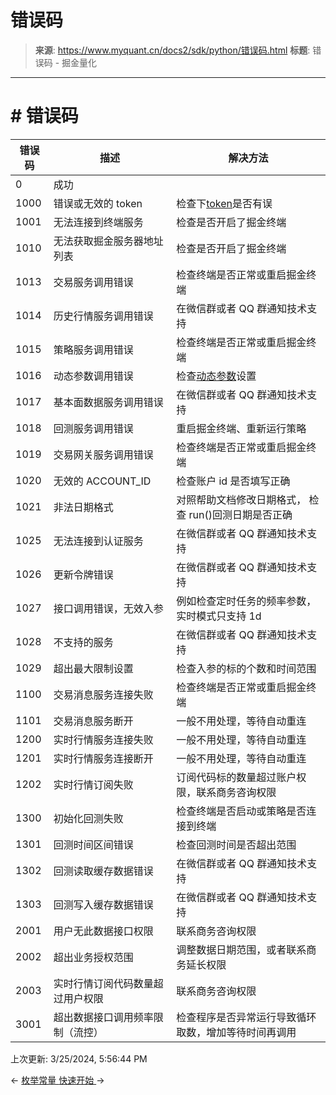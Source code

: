 # 错误码

> **来源**: https://www.myquant.cn/docs2/sdk/python/错误码.html
> **标题**: 错误码 - 掘金量化

---

# # 错误码

错误码 | 描述 | 解决方法  
---|---|---  
0 | 成功 |   
1000 | 错误或无效的 token | 检查下[token](/docs2/sdk/python/API介绍/其他函数.html#set-token-设置-token)是否有误  
1001 | 无法连接到终端服务 | 检查是否开启了掘金终端  
1010 | 无法获取掘金服务器地址列表 | 检查是否开启了掘金终端  
1013 | 交易服务调用错误 | 检查终端是否正常或重启掘金终端  
1014 | 历史行情服务调用错误 | 在微信群或者 QQ 群通知技术支持  
1015 | 策略服务调用错误 | 检查终端是否正常或重启掘金终端  
1016 | 动态参数调用错误 | 检查[动态参数](/docs2/sdk/python/API介绍/动态参数.html#动态参数)设置  
1017 | 基本面数据服务调用错误 | 在微信群或者 QQ 群通知技术支持  
1018 | 回测服务调用错误 | 重启掘金终端、重新运行策略  
1019 | 交易网关服务调用错误 | 检查终端是否正常或重启掘金终端  
1020 | 无效的 ACCOUNT_ID | 检查账户 id 是否填写正确  
1021 | 非法日期格式 | 对照帮助文档修改日期格式， 检查 run()回测日期是否正确  
1025 | 无法连接到认证服务 | 在微信群或者 QQ 群通知技术支持  
1026 | 更新令牌错误 | 在微信群或者 QQ 群通知技术支持  
1027 | 接口调用错误，无效入参 | 例如检查定时任务的频率参数，实时模式只支持 1d  
1028 | 不支持的服务 | 在微信群或者 QQ 群通知技术支持  
1029 | 超出最大限制设置 | 检查入参的标的个数和时间范围  
1100 | 交易消息服务连接失败 | 检查终端是否正常或重启掘金终端  
1101 | 交易消息服务断开 | 一般不用处理，等待自动重连  
1200 | 实时行情服务连接失败 | 一般不用处理，等待自动重连  
1201 | 实时行情服务连接断开 | 一般不用处理，等待自动重连  
1202 | 实时行情订阅失败 | 订阅代码标的数量超过账户权限，联系商务咨询权限  
1300 | 初始化回测失败 | 检查终端是否启动或策略是否连接到终端  
1301 | 回测时间区间错误 | 检查回测时间是否超出范围  
1302 | 回测读取缓存数据错误 | 在微信群或者 QQ 群通知技术支持  
1303 | 回测写入缓存数据错误 | 在微信群或者 QQ 群通知技术支持  
2001 | 用户无此数据接口权限 | 联系商务咨询权限  
2002 | 超出业务授权范围 | 调整数据日期范围，或者联系商务延长权限  
2003 | 实时行情订阅代码数量超过用户权限 | 联系商务咨询权限  
3001 | 超出数据接口调用频率限制（流控） | 检查程序是否异常运行导致循环取数，增加等待时间再调用  
  
上次更新: 3/25/2024, 5:56:44 PM

← [ 枚举常量 ](/docs2/sdk/python/枚举常量.html) [ 快速开始 ](/docs2/sdk/cpp/快速开始.html) → 

